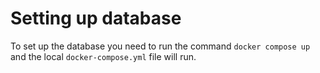 # Setting up database
To set up the database you need to run the command `docker compose up` and the local `docker-compose.yml` file will run.